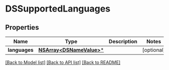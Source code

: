 # DSSupportedLanguages

## Properties
Name | Type | Description | Notes
------------ | ------------- | ------------- | -------------
**languages** | [**NSArray&lt;DSNameValue&gt;***](DSNameValue.md) |  | [optional] 

[[Back to Model list]](../README.md#documentation-for-models) [[Back to API list]](../README.md#documentation-for-api-endpoints) [[Back to README]](../README.md)


